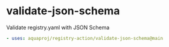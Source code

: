 # validate-json-schema

Validate registry.yaml with JSON Schema

```yaml
- uses: aquaproj/registry-action/validate-json-schema@main
```
